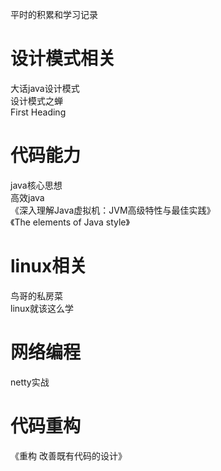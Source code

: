 平时的积累和学习记录   

# 设计模式相关   
大话java设计模式   
设计模式之蝉     
First Heading   

# 代码能力
java核心思想    
高效java   
《深入理解Java虚拟机：JVM高级特性与最佳实践》  
《The elements of Java style》    


# linux相关   
鸟哥的私房菜  
linux就该这么学      

# 网络编程      
netty实战       


# 代码重构     
《重构 改善既有代码的设计》     
